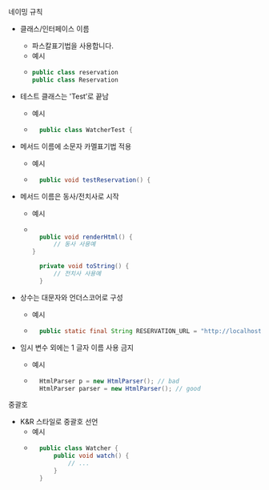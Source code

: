 네이밍 규칙
- 클래스/인터페이스 이름
    - 파스칼표기법을 사용합니다.
    - 예시
    - ```JAVA
      public class reservation
      public class Reservation
      ```
- 테스트 클래스는 'Test’로 끝남
    - 예시
    - ```JAVA
        public class WatcherTest {
      ```
- 메서드 이름에 소문자 카멜표기법 적용
    - 예시
    - ```JAVA
        public void testReservation() {
      ```
- 메서드 이름은 동사/전치사로 시작
    - 예시
    - ```JAVA
      
        public void renderHtml() {
            // 동사 사용예
      }
      
        private void toString() {
            // 전치사 사용예
        }
      ```
      
- 상수는 대문자와 언더스코어로 구성
    - 예시
    - ```JAVA
        public static final String RESERVATION_URL = "http://localhost:8080/reservation";
      ```
- 임시 변수 외에는 1 글자 이름 사용 금지
    - 예시
    - ```JAVA
        HtmlParser p = new HtmlParser(); // bad
        HtmlParser parser = new HtmlParser(); // good
      ```



중괄호
- K&R 스타일로 중괄호 선언
    - 예시
    - ```JAVA
        public class Watcher {
            public void watch() {
                // ...
            }
        }
      ```
